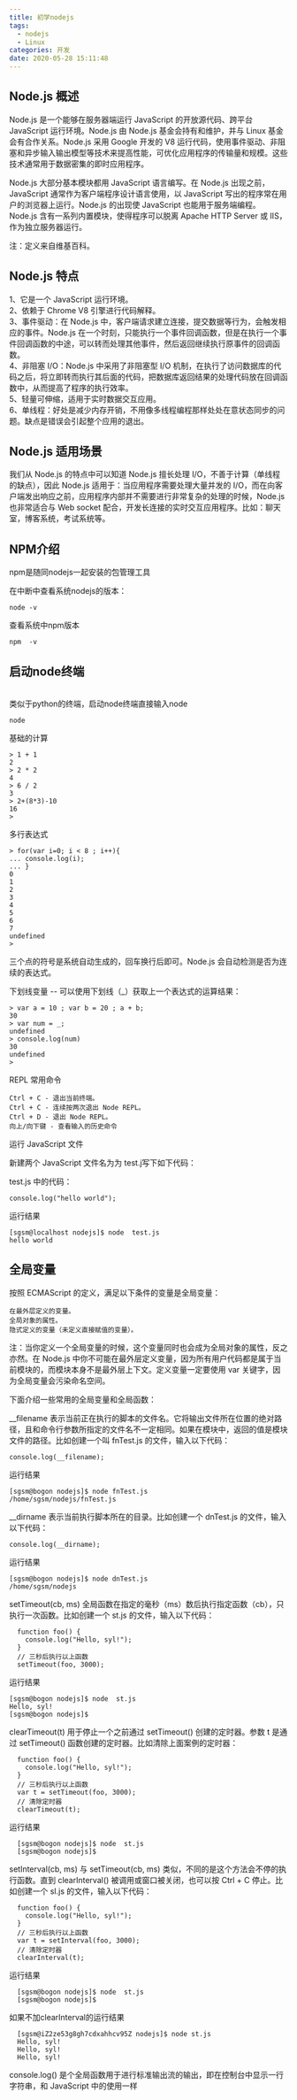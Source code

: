 ```yaml
---
title: 初学nodejs
tags:
  - nodejs
  - Linux
categories: 开发
date: 2020-05-28 15:11:48
---
```

## Node.js 概述

Node.js 是一个能够在服务器端运行 JavaScript 的开放源代码、跨平台 JavaScript 运行环境。Node.js 由 Node.js 基金会持有和维护，并与 Linux 基金会有合作关系。Node.js 采用 Google 开发的 V8 运行代码，使用事件驱动、非阻塞和异步输入输出模型等技术来提高性能，可优化应用程序的传输量和规模。这些技术通常用于数据密集的即时应用程序。

Node.js 大部分基本模块都用 JavaScript 语言编写。在 Node.js 出现之前，JavaScript 通常作为客户端程序设计语言使用，以 JavaScript 写出的程序常在用户的浏览器上运行。Node.js 的出现使 JavaScript 也能用于服务端编程。Node.js 含有一系列内置模块，使得程序可以脱离 Apache HTTP Server 或 IIS，作为独立服务器运行。

注：定义来自维基百科。

## Node.js 特点

  1、它是一个 JavaScript 运行环境。
  <br/>2、依赖于 Chrome V8 引擎进行代码解释。<br/>
  3、事件驱动：在 Node.js 中，客户端请求建立连接，提交数据等行为，会触发相应的事件。Node.js 在一个时刻，只能执行一个事件回调函数，但是在执行一个事件回调函数的中途，可以转而处理其他事件，然后返回继续执行原事件的回调函数。
  <br/>4、非阻塞 I/O：Node.js 中采用了非阻塞型 I/O 机制，在执行了访问数据库的代码之后，将立即转而执行其后面的代码，把数据库返回结果的处理代码放在回调函数中，从而提高了程序的执行效率。<br/>
  5、轻量可伸缩，适用于实时数据交互应用。
  <br/>6、单线程：好处是减少内存开销，不用像多线程编程那样处处在意状态同步的问题。缺点是错误会引起整个应用的退出。<br/>

## Node.js 适用场景

我们从 Node.js 的特点中可以知道 Node.js 擅长处理 I/O，不善于计算（单线程的缺点），因此 Node.js 适用于：当应用程序需要处理大量并发的 I/O，而在向客户端发出响应之前，应用程序内部并不需要进行非常复杂的处理的时候，Node.js 也非常适合与 Web socket 配合，开发长连接的实时交互应用程序。比如：聊天室，博客系统，考试系统等。


## NPM介绍
npm是随同nodejs一起安装的包管理工具

在中断中查看系统nodejs的版本：

    node -v

查看系统中npm版本

    npm  -v

## 启动node终端
<br/>类似于python的终端，启动node终端直接输入node

    node

基础的计算

    > 1 + 1
    2
    > 2 * 2
    4
    > 6 / 2
    3
    > 2+(8*3)-10
    16
    > 

多行表达式

    > for(var i=0; i < 8 ; i++){
    ... console.log(i);
    ... }
    0
    1
    2
    3
    4
    5
    6
    7
    undefined
    > 

三个点的符号是系统自动生成的，回车换行后即可。Node.js 会自动检测是否为连续的表达式。

下划线变量 -- 可以使用下划线（_）获取上一个表达式的运算结果：

    > var a = 10 ; var b = 20 ; a + b;
    30
    > var num = _;
    undefined
    > console.log(num)
    30
    undefined
    > 

REPL 常用命令

    Ctrl + C - 退出当前终端。
    Ctrl + C - 连续按两次退出 Node REPL。
    Ctrl + D - 退出 Node REPL。
    向上/向下键 - 查看输入的历史命令

运行 JavaScript 文件

新建两个 JavaScript 文件名为为 test.j写下如下代码：

test.js 中的代码：

    console.log("hello world");

运行结果

    [sgsm@localhost nodejs]$ node  test.js 
    hello world


## 全局变量

按照 ECMAScript 的定义，满足以下条件的变量是全局变量：

    在最外层定义的变量。
    全局对象的属性。
    隐式定义的变量（未定义直接赋值的变量）。

注：当你定义一个全局变量的时候，这个变量同时也会成为全局对象的属性，反之亦然。在 Node.js 中你不可能在最外层定义变量，因为所有用户代码都是属于当前模块的，而模块本身不是最外层上下文。定义变量一定要使用 var 关键字，因为全局变量会污染命名空间。

下面介绍一些常用的全局变量和全局函数：

  __filename 表示当前正在执行的脚本的文件名。它将输出文件所在位置的绝对路径，且和命令行参数所指定的文件名不一定相同。如果在模块中，返回的值是模块文件的路径。比如创建一个叫 fnTest.js 的文件，输入以下代码：

    console.log(__filename);

  运行结果

    [sgsm@bogon nodejs]$ node fnTest.js
    /home/sgsm/nodejs/fnTest.js


  __dirname 表示当前执行脚本所在的目录。比如创建一个 dnTest.js 的文件，输入以下代码：

    console.log(__dirname);

  运行结果

    [sgsm@bogon nodejs]$ node dnTest.js 
    /home/sgsm/nodejs

  setTimeout(cb, ms) 全局函数在指定的毫秒（ms）数后执行指定函数（cb），只执行一次函数。比如创建一个 st.js 的文件，输入以下代码：

      function foo() {
        console.log("Hello, syl!");
      }
      // 三秒后执行以上函数
      setTimeout(foo, 3000);

  运行结果

    [sgsm@bogon nodejs]$ node  st.js 
    Hello, syl!
    [sgsm@bogon nodejs]$

  clearTimeout(t) 用于停止一个之前通过 setTimeout() 创建的定时器。参数 t 是通过 setTimeout() 函数创建的定时器。比如清除上面案例的定时器：

      function foo() {
        console.log("Hello, syl!");
      }
      // 三秒后执行以上函数
      var t = setTimeout(foo, 3000);
      // 清除定时器
      clearTimeout(t);

  运行结果

      [sgsm@bogon nodejs]$ node  st.js 
      [sgsm@bogon nodejs]$ 

  setInterval(cb, ms) 与 setTimeout(cb, ms) 类似，不同的是这个方法会不停的执行函数。直到 clearInterval() 被调用或窗口被关闭，也可以按 Ctrl + C 停止。比如创建一个 sI.js 的文件，输入以下代码：

      function foo() {
        console.log("Hello, syl!");
      }
      // 三秒后执行以上函数
      var t = setInterval(foo, 3000);
      // 清除定时器
      clearInterval(t);

  运行结果

      [sgsm@bogon nodejs]$ node  st.js 
      [sgsm@bogon nodejs]$ 

  如果不加clearInterval的运行结果

      [sgsm@iZ2ze53g8gh7cdxahhcv95Z nodejs]$ node st.js 
      Hello, syl!
      Hello, syl!
      Hello, syl!

  console.log() 是个全局函数用于进行标准输出流的输出，即在控制台中显示一行字符串，和 JavaScript 中的使用一样